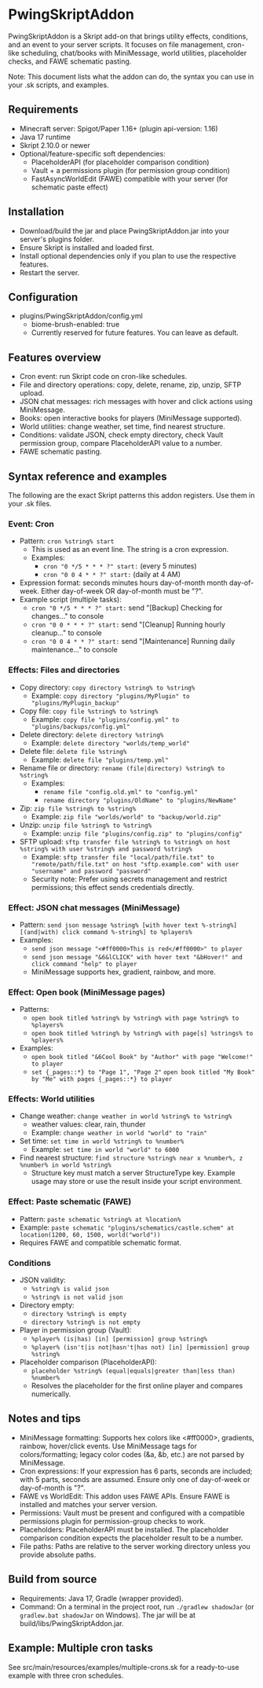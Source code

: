 # PwingSkriptAddon

PwingSkriptAddon is a Skript add-on that brings utility effects, conditions, and an event to your server scripts. It focuses on file management, cron-like scheduling, chat/books with MiniMessage, world utilities, placeholder checks, and FAWE schematic pasting.

Note: This document lists what the addon can do, the syntax you can use in your .sk scripts, and examples.

## Requirements
- Minecraft server: Spigot/Paper 1.16+ (plugin api-version: 1.16)
- Java 17 runtime
- Skript 2.10.0 or newer
- Optional/feature-specific soft dependencies:
  - PlaceholderAPI (for placeholder comparison condition)
  - Vault + a permissions plugin (for permission group condition)
  - FastAsyncWorldEdit (FAWE) compatible with your server (for schematic paste effect)

## Installation
- Download/build the jar and place PwingSkriptAddon.jar into your server's plugins folder.
- Ensure Skript is installed and loaded first.
- Install optional dependencies only if you plan to use the respective features.
- Restart the server.

## Configuration
- plugins/PwingSkriptAddon/config.yml
  - biome-brush-enabled: true
  - Currently reserved for future features. You can leave as default.

## Features overview
- Cron event: run Skript code on cron-like schedules.
- File and directory operations: copy, delete, rename, zip, unzip, SFTP upload.
- JSON chat messages: rich messages with hover and click actions using MiniMessage.
- Books: open interactive books for players (MiniMessage supported).
- World utilities: change weather, set time, find nearest structure.
- Conditions: validate JSON, check empty directory, check Vault permission group, compare PlaceholderAPI value to a number.
- FAWE schematic pasting.

## Syntax reference and examples
The following are the exact Skript patterns this addon registers. Use them in your .sk files.

### Event: Cron
- Pattern: `cron %string% start`
  - This is used as an event line. The string is a cron expression.
  - Examples:
    - `cron "0 */5 * * * ?" start:`  (every 5 minutes)
    - `cron "0 0 4 * * ?" start:`    (daily at 4 AM)
- Expression format: seconds minutes hours day-of-month month day-of-week. Either day-of-week OR day-of-month must be "?".
- Example script (multiple tasks):
  - `cron "0 */5 * * * ?" start:` send "[Backup] Checking for changes..." to console
  - `cron "0 0 * * * ?" start:` send "[Cleanup] Running hourly cleanup..." to console
  - `cron "0 0 4 * * ?" start:` send "[Maintenance] Running daily maintenance..." to console

### Effects: Files and directories
- Copy directory: `copy directory %string% to %string%`
  - Example: `copy directory "plugins/MyPlugin" to "plugins/MyPlugin_backup"`
- Copy file: `copy file %string% to %string%`
  - Example: `copy file "plugins/config.yml" to "plugins/backups/config.yml"`
- Delete directory: `delete directory %string%`
  - Example: `delete directory "worlds/temp_world"`
- Delete file: `delete file %string%`
  - Example: `delete file "plugins/temp.yml"`
- Rename file or directory: `rename (file|directory) %string% to %string%`
  - Examples:
    - `rename file "config.old.yml" to "config.yml"`
    - `rename directory "plugins/OldName" to "plugins/NewName"`
- Zip: `zip file %string% to %string%`
  - Example: `zip file "worlds/world" to "backup/world.zip"`
- Unzip: `unzip file %string% to %string%`
  - Example: `unzip file "plugins/config.zip" to "plugins/config"`
- SFTP upload: `sftp transfer file %string% to %string% on host %string% with user %string% and password %string%`
  - Example: `sftp transfer file "local/path/file.txt" to "remote/path/file.txt" on host "sftp.example.com" with user "username" and password "password"`
  - Security note: Prefer using secrets management and restrict permissions; this effect sends credentials directly.

### Effect: JSON chat messages (MiniMessage)
- Pattern: `send json message %string% [with hover text %-string%] [(and|with) click command %-string%] to %players%`
- Examples:
  - `send json message "<#ff0000>This is red</#ff0000>" to player`
  - `send json message "&6&lCLICK" with hover text "&bHover!" and click command "help" to player`
  - MiniMessage supports hex, gradient, rainbow, and more.

### Effect: Open book (MiniMessage pages)
- Patterns:
  - `open book titled %string% by %string% with page %string% to %players%`
  - `open book titled %string% by %string% with page[s] %strings% to %players%`
- Examples:
  - `open book titled "&6Cool Book" by "Author" with page "Welcome!" to player`
  - `set {_pages::*} to "Page 1", "Page 2"`
    `open book titled "My Book" by "Me" with pages {_pages::*} to player`

### Effects: World utilities
- Change weather: `change weather in world %string% to %string%`
  - weather values: clear, rain, thunder
  - Example: `change weather in world "world" to "rain"`
- Set time: `set time in world %string% to %number%`
  - Example: `set time in world "world" to 6000`
- Find nearest structure: `find structure %string% near x %number%, z %number% in world %string%`
  - Structure key must match a server StructureType key. Example usage may store or use the result inside your script environment.

### Effect: Paste schematic (FAWE)
- Pattern: `paste schematic %string% at %location%`
- Example: `paste schematic "plugins/schematics/castle.schem" at location(1200, 60, 1500, world("world"))`
- Requires FAWE and compatible schematic format.

### Conditions
- JSON validity:
  - `%string% is valid json`
  - `%string% is not valid json`
- Directory empty:
  - `directory %string% is empty`
  - `directory %string% is not empty`
- Player in permission group (Vault):
  - `%player% (is|has) [in] [permission] group %string%`
  - `%player% (isn't|is not|hasn't|has not) [in] [permission] group %string%`
- Placeholder comparison (PlaceholderAPI):
  - `placeholder %string% (equal|equals|greater than|less than) %number%`
  - Resolves the placeholder for the first online player and compares numerically.

## Notes and tips
- MiniMessage formatting: Supports hex colors like <#ff0000>, gradients, rainbow, hover/click events. Use MiniMessage tags for colors/formatting; legacy color codes (&a, &b, etc.) are not parsed by MiniMessage.
- Cron expressions: If your expression has 6 parts, seconds are included; with 5 parts, seconds are assumed. Ensure only one of day-of-week or day-of-month is "?".
- FAWE vs WorldEdit: This addon uses FAWE APIs. Ensure FAWE is installed and matches your server version.
- Permissions: Vault must be present and configured with a compatible permissions plugin for permission-group checks to work.
- Placeholders: PlaceholderAPI must be installed. The placeholder comparison condition expects the placeholder result to be a number.
- File paths: Paths are relative to the server working directory unless you provide absolute paths.

## Build from source
- Requirements: Java 17, Gradle (wrapper provided).
- Command: On a terminal in the project root, run `./gradlew shadowJar` (or `gradlew.bat shadowJar` on Windows). The jar will be at build/libs/PwingSkriptAddon.jar.

## Example: Multiple cron tasks
See src/main/resources/examples/multiple-crons.sk for a ready-to-use example with three cron schedules.